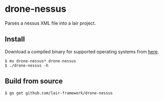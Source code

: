 # drone-nessus
Parses a nessus XML file into a lair project.

## Install
Download a compiled binary for supported operating systems from [here](https://github.com/lair-framework/drone-nessus/releases/latest).

```
$ mv drone-nessus* drone-nessus
$ ./drone-nessus -h
```

## Build from source
```
$ go get github.com/lair-framework/drone-nessus
```
